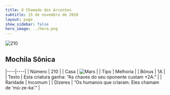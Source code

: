 ```yaml
---
title: O Chamado dos Arcontes
subtitle: 15 de novembro de 2018
layout: page
show_sidebar: false
hero_image: ../hero.png
---
```


![210](https://cdn.keyforgegame.com/media/card_front/pt/341_210_HCXQ277C22FW_pt.png)

## Mochila Sônica

|----|----|
| Número | 210 |
| Casa | ![Mars](https://archonarcana.com/images/thumb/d/de/Mars.png/22px-Mars.png "Marte") |
| Tipo | Melhoria |
| Bônus | 1A |
| Texto | Esta criatura ganha: “As chaves do seu oponente custam +2A.” |
| Raridade | Incomum |
| Dizeres | “Os humanos que criaram.  Eles chamam de ‘mú-ze-ka’.” |
